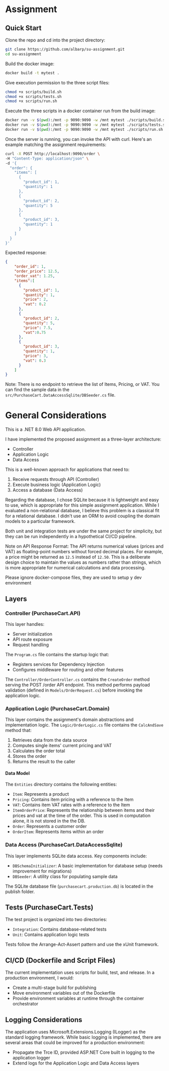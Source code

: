 # Assignment

## Quick Start

Clone the repo and cd into the project directory:

```bash
git clone https://github.com/albarp/su-assignment.git
cd su-assignment
```

Build the docker image:

```bash
docker build -t mytest .
```

Give execution permission to the three script files:

```bash
chmod +x scripts/build.sh
chmod +x scripts/tests.sh
chmod +x scripts/run.sh
```

Execute the three scripts in a docker container run from the build image:

```bash
docker run -v $(pwd):/mnt -p 9090:9090 -w /mnt mytest ./scripts/build.sh
docker run -v $(pwd):/mnt -p 9090:9090 -w /mnt mytest ./scripts/tests.sh
docker run -v $(pwd):/mnt -p 9090:9090 -w /mnt mytest ./scripts/run.sh
```

Once the server is running, you can invoke the API with curl. Here's an example matching the assignment requirements:

```bash
curl -X POST http://localhost:9090/order \
-H "Content-Type: application/json" \
-d '{
  "order": {
    "items": [
      {
        "product_id": 1,
        "quantity": 1
      },
      {
        "product_id": 2,
        "quantity": 5
      },
      {
        "product_id": 3,
        "quantity": 1
      }
    ]
  }
}'
```

Expected response:
```json
{
    "order_id": 1,
    "order_price": 12.5,
    "order_vat": 1.25,
    "items":[
      {
        "product_id": 1,
        "quantity": 1,
        "price": 2,
        "vat": 0.2
      },
      {
        "product_id": 2,
        "quantity": 5,
        "price": 7.5,
        "vat":0.75
      },
      {
        "product_id": 3,
        "quantity": 1,
        "price": 3,
        "vat": 0.3
      }
    ]
}
```

Note: There is no endpoint to retrieve the list of Items, Pricing, or VAT. You can find the sample data in the `src/PurchaseCart.DataAccessSqlite/DBSeeder.cs` file.

# General Considerations

This is a .NET 8.0 Web API application.

I have implemented the proposed assignment as a three-layer architecture:
- Controller
- Application Logic
- Data Access

This is a well-known approach for applications that need to:
1. Receive requests through API (Controller)
2. Execute business logic (Application Logic)
3. Access a database (Data Access)

Regarding the database, I chose SQLite because it is lightweight and easy to use, which is appropriate for this simple assignment application. While I evaluated a non-relational database, I believe this problem is a classical fit for a relational database. I didn't use an ORM to avoid coupling the domain models to a particular framework.

Both unit and integration tests are under the same project for simplicity, but they can be run independently in a hypothetical CI/CD pipeline.

Note on API Response Format:
The API returns numerical values (prices and VAT) as floating-point numbers without forced decimal places. For example, a price might be returned as `12.5` instead of `12.50`. This is a deliberate design choice to maintain the values as numbers rather than strings, which is more appropriate for numerical calculations and data processing. 

Please ignore docker-compose files, they are used to setup y dev environment

## Layers

### Controller (PurchaseCart.API)
This layer handles:
- Server initialization
- API route exposure
- Request handling

The `Program.cs` file contains the startup logic that:
- Registers services for Dependency Injection
- Configures middleware for routing and other features

The `Controller/OrderController.cs` contains the `CreateOrder` method serving the POST /order API endpoint. This method performs payload validation (defined in `Models/OrderRequest.cs`) before invoking the application logic.

### Application Logic (PurchaseCart.Domain)
This layer contains the assignment's domain abstractions and implementation logic. The `Logic/OrderLogic.cs` file contains the `CalcAndSave` method that:
1. Retrieves data from the data source
2. Computes single items' current pricing and VAT
3. Calculates the order total
4. Stores the order
5. Returns the result to the caller

#### Data Model
The `Entities` directory contains the following entities:
- `Item`: Represents a product
- `Pricing`: Contains item pricing with a reference to the Item
- `VAT`: Contains item VAT rates with a reference to the Item
- `ItemOrderPrice`: Represents the relationship between items and their prices and vat at the time of the order. This is used in computation alone, it is not stored in the the DB.
- `Order`: Represents a customer order
- `OrderItem`: Represents items within an order

### Data Access (PurchaseCart.DataAccessSqlite)
This layer implements SQLite data access. Key components include:
- `DBSchemaInitializer`: A basic implementation for database setup (needs improvement for migrations)
- `DBSeeder`: A utility class for populating sample data

The SQLite database file (`purchasecart.production.db`) is located in the publish folder.

## Tests (PurchaseCart.Tests)
The test project is organized into two directories:
- `Integration`: Contains database-related tests
- `Unit`: Contains application logic tests

Tests follow the Arrange-Act-Assert pattern and use the xUnit framework.

## CI/CD (Dockerfile and Script Files)
The current implementation uses scripts for build, test, and release. In a production environment, I would:
- Create a multi-stage build for publishing
- Move environment variables out of the Dockerfile
- Provide environment variables at runtime through the container orchestrator

## Logging Considerations

The application uses Microsoft.Extensions.Logging (ILogger) as the standard logging framework. While basic logging is implemented, there are several areas that could be improved for a production environment:
- Propagate the Trce ID, provided ASP.NET Core built in logging to the application logger
- Extend logs for the Application Logic and Data Access layers

